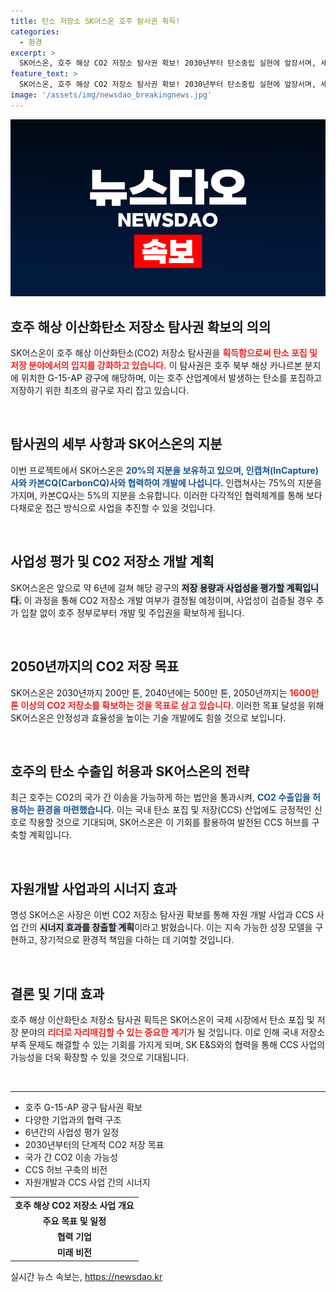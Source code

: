 ```yaml
---
title: 탄소 저장소 SK어스온 호주 탐사권 획득!
categories:
  - 환경
excerpt: >
  SK어스온, 호주 해상 CO2 저장소 탐사권 확보! 2030년부터 탄소중립 실현에 앞장서며, 세계 최대 규모의 저장소를 목표로 한다. 지속 가능한 성장을 꿈꾸는 SK어스온의 미래 비전을 확인해보세요!
feature_text: >
  SK어스온, 호주 해상 CO2 저장소 탐사권 확보! 2030년부터 탄소중립 실현에 앞장서며, 세계 최대 규모의 저장소를 목표로 한다. 지속 가능한 성장을 꿈꾸는 SK어스온의 미래 비전을 확인해보세요!
image: '/assets/img/newsdao_breakingnews.jpg'
---
```


<p><img src="/assets/img/newsdao_breakingnews.jpg" alt="flaretime 속보" /></p>

<h2 data-ke-size="size26">호주 해상 이산화탄소 저장소 탐사권 확보의 의의</h2>

<p data-ke-size="size16">SK어스온이 호주 해상 이산화탄소(CO2) 저장소 탐사권을 <b><span style="color: #ee2323;">획득함으로써 탄소 포집 및 저장 분야에서의 입지를 강화하고 있습니다.</span></b> 이 탐사권은 호주 북부 해상 카나르본 분지에 위치한 G-15-AP 광구에 해당하며, 이는 호주 산업계에서 발생하는 탄소를 포집하고 저장하기 위한 최초의 광구로 자리 잡고 있습니다.</p>

<p data-ke-size="size16">&nbsp;</p>

<h2 data-ke-size="size26">탐사권의 세부 사항과 SK어스온의 지분</h2>

<p data-ke-size="size16">이번 프로젝트에서 SK어스온은 <b><span style="color: #1a5490;">20%의 지분을 보유하고 있으며, 인캡쳐(InCapture)사와 카본CQ(CarbonCQ)사와 협력하여 개발에 나섭니다.</span></b> 인캡쳐사는 75%의 지분을 가지며, 카본CQ사는 5%의 지분을 소유합니다. 이러한 다각적인 협력체계를 통해 보다 다채로운 접근 방식으로 사업을 추진할 수 있을 것입니다.</p>

<p data-ke-size="size16">&nbsp;</p>

<h2 data-ke-size="size26">사업성 평가 및 CO2 저장소 개발 계획</h2>

<p data-ke-size="size16">SK어스온은 앞으로 약 6년에 걸쳐 해당 광구의 <b><span style="background-color: #21538527;">저장 용량과 사업성을 평가할 계획입니다.</span></b> 이 과정을 통해 CO2 저장소 개발 여부가 결정될 예정이며, 사업성이 검증될 경우 추가 입찰 없이 호주 정부로부터 개발 및 주입권을 확보하게 됩니다.</p>

<p data-ke-size="size16">&nbsp;</p>

<h2 data-ke-size="size26">2050년까지의 CO2 저장 목표</h2>

<p data-ke-size="size16">SK어스온은 2030년까지 200만 톤, 2040년에는 500만 톤, 2050년까지는 <b><span style="color: #ee2323;">1600만 톤 이상의 CO2 저장소를 확보하는 것을 목표로 삼고 있습니다</span></b>. 이러한 목표 달성을 위해 SK어스온은 안정성과 효율성을 높이는 기술 개발에도 힘쓸 것으로 보입니다.</p>

<p data-ke-size="size16">&nbsp;</p>

<h2 data-ke-size="size26">호주의 탄소 수출입 허용과 SK어스온의 전략</h2>

<p data-ke-size="size16">최근 호주는 CO2의 국가 간 이송을 가능하게 하는 법안을 통과시켜, <b><span style="color: #1a5490;">CO2 수출입을 허용하는 환경을 마련했습니다.</span></b> 이는 국내 탄소 포집 및 저장(CCS) 산업에도 긍정적인 신호로 작용할 것으로 기대되며, SK어스온은 이 기회를 활용하여 발전된 CCS 허브를 구축할 계획입니다.</p>

<p data-ke-size="size16">&nbsp;</p>

<h2 data-ke-size="size26">자원개발 사업과의 시너지 효과</h2>

<p data-ke-size="size16">명성 SK어스온 사장은 이번 CO2 저장소 탐사권 확보를 통해 자원 개발 사업과 CCS 사업 간의 <b><span style="background-color: #21538527;">시너지 효과를 창출할 계획</span></b>이라고 밝혔습니다. 이는 지속 가능한 성장 모델을 구현하고, 장기적으로 환경적 책임을 다하는 데 기여할 것입니다.</p>

<p data-ke-size="size16">&nbsp;</p>

<h2 data-ke-size="size26">결론 및 기대 효과</h2>

<p data-ke-size="size16">호주 해상 이산화탄소 저장소 탐사권 획득은 SK어스온이 국제 시장에서 탄소 포집 및 저장 분야의 <b><span style="color: #ee2323;">리더로 자리매김할 수 있는 중요한 계기</span></b>가 될 것입니다. 이로 인해 국내 저장소 부족 문제도 해결할 수 있는 기회를 가지게 되며, SK E&S와의 협력을 통해 CCS 사업의 가능성을 더욱 확장할 수 있을 것으로 기대됩니다.</p>

<p data-ke-size="size16">&nbsp;</p>

<hr>

<ul>
    <li>호주 G-15-AP 광구 탐사권 확보</li>
    <li>다양한 기업과의 협력 구조</li>
    <li>6년간의 사업성 평가 일정</li>
    <li>2030년부터의 단계적 CO2 저장 목표</li>
    <li>국가 간 CO2 이송 가능성</li>
    <li>CCS 허브 구축의 비전</li>
    <li>자원개발과 CCS 사업 간의 시너지</li>
</ul>

<table>
    <tr>
        <td style="text-align: center; height: 17px;"><b>호주 해상 CO2 저장소 사업 개요</b></td>
    </tr>
    <tr>
        <td style="text-align: center; height: 17px;"><b>주요 목표 및 일정</b></td>
    </tr>
    <tr>
        <td style="text-align: center; height: 17px;"><b>협력 기업</b></td>
    </tr>
    <tr>
        <td style="text-align: center; height: 17px;"><b>미래 비전</b></td>
    </tr>
</table>
실시간 뉴스 속보는, <a href="https://newsdao.kr" rel="dofollow">https://newsdao.kr</a>


